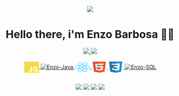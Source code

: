<p align = "center">
 <img src= "https://c.tenor.com/m1Mr-khUDVgAAAAC/anime-hacking.gif" width="500">
 </p>

<h1 align="center"> Hello there, i'm Enzo Barbosa 🐱‍👤 </h1>

<div align="center">
  <a href="https://github.com/enzimxXx">
  <img height="180em" src="https://github-readme-stats.vercel.app/api?username=enzimxXx&show_icons=true&theme=tokyonight&include_all_commits=true&count_private=true"/>
  <img height="180em" src="https://github-readme-stats.vercel.app/api/top-langs/?username=enzimxXx&layout=compact&langs_count=7&theme=tokyonight"/>
</div>

  <div align= "center" style="display: inline_bloc"><br>
  <img align="center" alt="Enzo-Js" height="30" width="40" src="https://raw.githubusercontent.com/devicons/devicon/master/icons/javascript/javascript-plain.svg">
  <img align="center" alt="Enzo-Java" height="30" widht="40" src="https://cdn.jsdelivr.net/gh/devicons/devicon/icons/java/java-original.svg" />  
  <img align="center" alt="Enzo-React" height="30" width="40" src="https://raw.githubusercontent.com/devicons/devicon/master/icons/react/react-original.svg">
  <img align="center" alt="Enzo-HTML" height="30" width="40" src="https://raw.githubusercontent.com/devicons/devicon/master/icons/html5/html5-original.svg">
  <img align="center" alt="Enzo-CSS" height="30" width="40" src="https://raw.githubusercontent.com/devicons/devicon/master/icons/css3/css3-original.svg">
  <img align="center" alt="Enzo-SQL" height="30" widht="40" src="https://cdn.jsdelivr.net/gh/devicons/devicon/icons/mysql/mysql-original.svg" />        
</div>

  ##
  
  <div align="center"> 
  <a href="https://twitter.com/enzimxxx" target="_blank"><img src="https://img.shields.io/badge/Twitter-1DA1F2?style=for-the-badge&logo=twitter&logoColor=white" target="_blank"></a>
  <a href="https://instagram.com/enzimskx/" target="_blank"><img src="https://img.shields.io/badge/-Instagram-%23E4405F?style=for-the-badge&logo=instagram&logoColor=white" target="_blank"></a>
  <a href = "mailto:enzimskx@gmail.com"><img src="https://img.shields.io/badge/-Gmail-%23333?style=for-the-badge&logo=gmail&logoColor=white" target="_blank"></a>
  <a href="https://www.linkedin.com/in/enzo-barbosa-xxx/" target="_blank"><img src="https://img.shields.io/badge/-LinkedIn-%230077B5?style=for-the-badge&logo=linkedin&logoColor=white" target="_blank"></a>  
</div>
  
  ##
  
  
